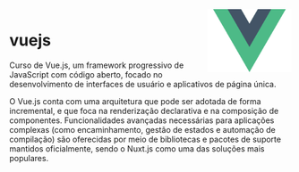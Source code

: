 <img src="icon-vue.png" align="right" width="150">

# vuejs

Curso de Vue.js, um framework progressivo de JavaScript com código aberto, focado no desenvolvimento de interfaces de usuário e aplicativos de página única.

O Vue.js conta com uma arquitetura que pode ser adotada de forma incremental, e que foca na renderização declarativa e na composição de componentes. Funcionalidades avançadas necessárias para aplicações complexas (como encaminhamento, gestão de estados e automação de compilação) são oferecidas por meio de bibliotecas e pacotes de suporte mantidos oficialmente, sendo o Nuxt.js como uma das soluções mais populares.
